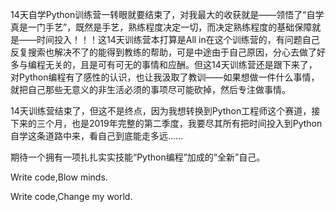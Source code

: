 14天自学Python训练营一转眼就要结束了，对我最大的收获就是——领悟了“自学真是一门手艺”，既然是手艺，熟练程度决定一切，而决定熟练程度的基础保障就是——时间投入！！！这14天训练营本打算是All in在这个训练营的，有问题自己反复搜索也解决不了的能得到教练的帮助，可是中途由于自己原因，分心去做了好多与编程无关的，且是可有可无的事情和应酬。但这14天训练营还是跟下来了，对Python编程有了感性的认识，也让我汲取了教训——如果想做一件什么事情，就把自己那些无意义的非生活必须的事项尽可能砍掉，然后专注做事情。

14天训练营结束了，但这不是终点，因为我想转换到Python工程师这个赛道，接下来的三个月，也是2019年完整的第二季度，我要尽其所有把时间投入到Python自学这条道路中来，看自己到底能走多远……

期待一个拥有一项扎扎实实技能“Python编程”加成的“全新”自己。

Write code,Blow minds.

Write code,Change my world.
